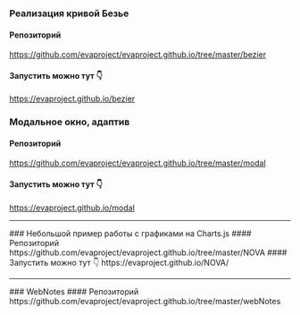 ### Реализация кривой Безье
#### Репозиторий
https://github.com/evaproject/evaproject.github.io/tree/master/bezier
#### Запустить можно тут 👇
https://evaproject.github.io/bezier
<br>
### Модальное окно, адаптив
#### Репозиторий
https://github.com/evaproject/evaproject.github.io/tree/master/modal
#### Запустить можно тут 👇
https://evaproject.github.io/modal
<hr>
### Небольшой пример работы с графиками на Charts.js
#### Репозиторий
https://github.com/evaproject/evaproject.github.io/tree/master/NOVA
#### Запустить можно тут 👇
https://evaproject.github.io/NOVA/
<hr>
### WebNotes
#### Репозиторий
https://github.com/evaproject/evaproject.github.io/tree/master/webNotes

